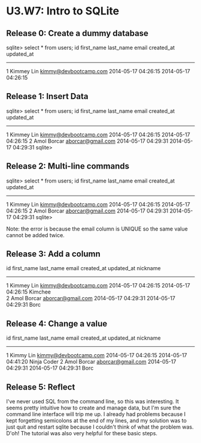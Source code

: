 # U3.W7: Intro to SQLite

## Release 0: Create a dummy database

<!-- paste your terminal output here -->

sqlite> select * from users;
id          first_name  last_name   email                  created_at           updated_at         
----------  ----------  ----------  ---------------------  -------------------  -------------------
1           Kimmey      Lin         kimmy@devbootcamp.com  2014-05-17 04:26:15  2014-05-17 04:26:15


## Release 1: Insert Data 
<!-- paste your terminal output here -->

sqlite> select * from users;
id          first_name  last_name   email                  created_at           updated_at         
----------  ----------  ----------  ---------------------  -------------------  -------------------
1           Kimmey      Lin         kimmy@devbootcamp.com  2014-05-17 04:26:15  2014-05-17 04:26:15
2           Amol        Borcar      aborcar@gmail.com      2014-05-17 04:29:31  2014-05-17 04:29:31
sqlite> 

## Release 2: Multi-line commands
<!-- paste your terminal output here -->

sqlite> select * from users;
id          first_name  last_name   email                  created_at           updated_at         
----------  ----------  ----------  ---------------------  -------------------  -------------------
1           Kimmey      Lin         kimmy@devbootcamp.com  2014-05-17 04:26:15  2014-05-17 04:26:15
2           Amol        Borcar      aborcar@gmail.com      2014-05-17 04:29:31  2014-05-17 04:29:31
sqlite> 

Note: the error is because the email column is UNIQUE so the same value cannot be added twice.

## Release 3: Add a column
<!-- paste your terminal output here -->

id          first_name  last_name   email                  created_at           updated_at           nickname  
----------  ----------  ----------  ---------------------  -------------------  -------------------  ----------
1           Kimmey      Lin         kimmy@devbootcamp.com  2014-05-17 04:26:15  2014-05-17 04:26:15  Kimchee   
2           Amol        Borcar      aborcar@gmail.com      2014-05-17 04:29:31  2014-05-17 04:29:31  Borc  

## Release 4: Change a value
<!-- paste your terminal output here -->

id          first_name  last_name   email                  created_at           updated_at           nickname   
----------  ----------  ----------  ---------------------  -------------------  -------------------  -----------
1           Kimmy       Lin         kimmy@devbootcamp.com  2014-05-17 04:26:15  2014-05-17 04:41:20  Ninja Coder
2           Amol        Borcar      aborcar@gmail.com      2014-05-17 04:29:31  2014-05-17 04:29:31  Borc 

## Release 5: Reflect
<!-- Add your reflection here -->

I've never used SQL from the command line, so this was interesting.  It seems pretty intuitive how to create and manage data, but I'm sure the command line interface will trip me up.  I already had problems because I kept forgetting semicolons at the end of my lines, and my solution was to just quit and restart sqlite because I couldn't think of what the problem was.  D'oh!  The tutorial was also very helpful for these basic steps.